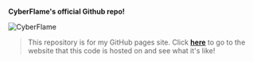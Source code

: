 **CyberFlame's official Github repo!**

![CyberFlame](https://via.placeholder.com/728x90/ff0000/ffffff.png?text=CyberFlame+United)

>This repository is for my GitHub pages site. Click **[here](http://cyberfla.me)** to go to the website that this code is hosted on and see what it's like! 
